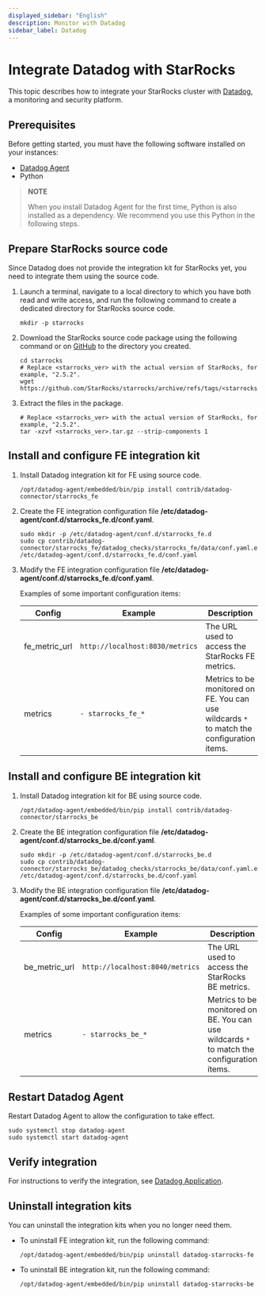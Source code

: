 ```yaml
---
displayed_sidebar: "English"
description: Monitor with Datadog
sidebar_label: Datadog
---
```


# Integrate Datadog with StarRocks

This topic describes how to integrate your StarRocks cluster with [Datadog](https://www.datadoghq.com/), a monitoring and security platform.

## Prerequisites

Before getting started, you must have the following software installed on your instances:

- [Datadog Agent](https://docs.datadoghq.com/getting_started/agent/)
- Python

> **NOTE**
>
> When you install Datadog Agent for the first time, Python is also installed as a dependency. We recommend you use this Python in the following steps.

## Prepare StarRocks source code

Since Datadog does not provide the integration kit for StarRocks yet, you need to integrate them using the source code.

1. Launch a terminal, navigate to a local directory to which you have both read and write access, and run the following command to create a dedicated directory for StarRocks source code.

    ```shell
    mkdir -p starrocks
    ```

2. Download the StarRocks source code package using the following command or on [GitHub](https://github.com/StarRocks/starrocks/tags) to the directory you created.

    ```shell
    cd starrocks
    # Replace <starrocks_ver> with the actual version of StarRocks, for example, "2.5.2".
    wget https://github.com/StarRocks/starrocks/archive/refs/tags/<starrocks_ver>.tar.gz
    ```

3. Extract the files in the package.

    ```shell
    # Replace <starrocks_ver> with the actual version of StarRocks, for example, "2.5.2".
    tar -xzvf <starrocks_ver>.tar.gz --strip-components 1
    ```

## Install and configure FE integration kit

1. Install Datadog integration kit for FE using source code.

    ```shell
    /opt/datadog-agent/embedded/bin/pip install contrib/datadog-connector/starrocks_fe
    ```

2. Create the FE integration configuration file **/etc/datadog-agent/conf.d/starrocks_fe.d/conf.yaml**.

    ```shell
    sudo mkdir -p /etc/datadog-agent/conf.d/starrocks_fe.d
    sudo cp contrib/datadog-connector/starrocks_fe/datadog_checks/starrocks_fe/data/conf.yaml.example /etc/datadog-agent/conf.d/starrocks_fe.d/conf.yaml
    ```

3. Modify the FE integration configuration file **/etc/datadog-agent/conf.d/starrocks_fe.d/conf.yaml**.

    Examples of some important configuration items:

    | **Config** | **Example** | **Description** |
    | -------------------------------------- | ------------ | ------------------------------------------------------------ |
    | fe_metric_url | `http://localhost:8030/metrics` | The URL used to access the StarRocks FE metrics. |
    | metrics | `- starrocks_fe_*` | Metrics to be monitored on FE. You can use wildcards `*` to match the configuration items. |

## Install and configure BE integration kit

1. Install Datadog integration kit for BE using source code.

    ```shell
    /opt/datadog-agent/embedded/bin/pip install contrib/datadog-connector/starrocks_be
    ```

2. Create the BE integration configuration file **/etc/datadog-agent/conf.d/starrocks_be.d/conf.yaml**.

    ```shell
    sudo mkdir -p /etc/datadog-agent/conf.d/starrocks_be.d
    sudo cp contrib/datadog-connector/starrocks_be/datadog_checks/starrocks_be/data/conf.yaml.example /etc/datadog-agent/conf.d/starrocks_be.d/conf.yaml
    ```

3. Modify the BE integration configuration file **/etc/datadog-agent/conf.d/starrocks_be.d/conf.yaml**.

    Examples of some important configuration items:

    | **Config** | **Example** | **Description** |
    | -------------------------------------- | ------------ | ------------------------------------------------------------ |
    | be_metric_url | `http://localhost:8040/metrics` | The URL used to access the StarRocks BE metrics. |
    | metrics | `- starrocks_be_*` | Metrics to be monitored on BE. You can use wildcards `*` to match the configuration items. |

## Restart Datadog Agent

Restart Datadog Agent to allow the configuration to take effect.

```shell
sudo systemctl stop datadog-agent
sudo systemctl start datadog-agent
```

## Verify integration

For instructions to verify the integration, see [Datadog Application](https://docs.datadoghq.com/getting_started/application/).

## Uninstall integration kits

You can uninstall the integration kits when you no longer need them.

- To uninstall FE integration kit, run the following command:

  ```shell
  /opt/datadog-agent/embedded/bin/pip uninstall datadog-starrocks-fe
  ```

- To uninstall BE integration kit, run the following command:

  ```shell
  /opt/datadog-agent/embedded/bin/pip uninstall datadog-starrocks-be
  ```
